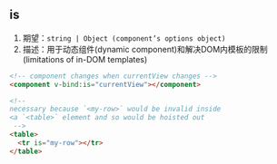
## is
1. 期望：`string | Object (component’s options object)`
2. 描述：用于动态组件(dynamic component)和解决DOM内模板的限制(limitations of in-DOM templates)


```html
<!-- component changes when currentView changes -->
<component v-bind:is="currentView"></component>

<!-- 
necessary because `<my-row>` would be invalid inside 
<a `<table>` element and so would be hoisted out     
 -->
<table>
  <tr is="my-row"></tr>
</table>
```